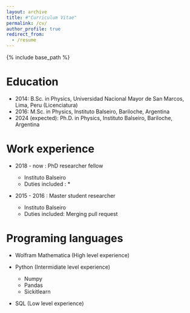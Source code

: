 ```yaml
---
layout: archive
title: #"Curriculum Vitae"
permalink: /cv/
author_profile: true
redirect_from:
  - /resume
---
```


{% include base_path %}

Education
======
* 2014: B.Sc. in Physics, Universidad Nacional Mayor de San Marcos, Lima, Peru (Licenciatura)
* 2016: M.Sc. in Physics, Instituto Balseiro, Bariloche, Argentina
* 2024 (expected): Ph.D. in Physics, Instituto Balseiro, Bariloche, Argentina

 Work experience 
  ====== 
* 2018 - now : PhD researcher fellow
  * Instituto Balseiro
  * Duties included : 
    * 


* 2015 - 2016 : Master student researcher
  * Instituto Balseiro
  * Duties included: Merging pull request
  
  
Programing languages
======
* Wolfram Mathematica (High level experience)

* Python (Intermidiate level experience)
  * Numpy
  * Pandas
  * Sickitlearn

* SQL (Low level experience)

<!--- Publications
======
 <ul>{% for post in site.publications %}
    {% include archive-single-cv.html %}
  {% endfor %}</ul>
  
Talks
======
(<ul>{% for post in site.talks %})
    {% include archive-single-talk-cv.html %}
  {% endfor %}</ul>
  
Teaching
======
 <ul>{% for post in site.teaching %}
  {% include archive-single-cv.html %}
  {% endfor %}</ul>
  
Service and leadership
======
  *Currently signed in to 43 different slack teams --->
